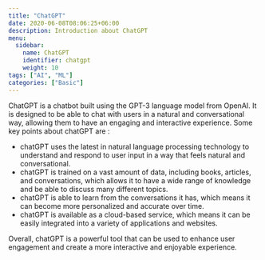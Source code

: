 ```yaml
---
title: "ChatGPT"
date: 2020-06-08T08:06:25+06:00
description: Introduction about ChatGPT
menu:
  sidebar:
    name: ChatGPT
    identifier: chatgpt
    weight: 10
tags: ["AI", "ML"]
categories: ["Basic"]
---
```


ChatGPT is a chatbot built using the GPT-3 language model from OpenAI. It is designed to be able to chat with users in a natural and conversational way, allowing them to have an engaging and interactive experience. Some key points about chatGPT are :

   - chatGPT uses the latest in natural language processing technology to understand and respond to user input in a way that feels natural and conversational.
   - chatGPT is trained on a vast amount of data, including books, articles, and conversations, which allows it to have a wide range of knowledge and be able to discuss many different topics.
   - chatGPT is able to learn from the conversations it has, which means it can become more personalized and accurate over time.
   - chatGPT is available as a cloud-based service, which means it can be easily integrated into a variety of applications and websites.

Overall, chatGPT is a powerful tool that can be used to enhance user engagement and create a more interactive and enjoyable experience.